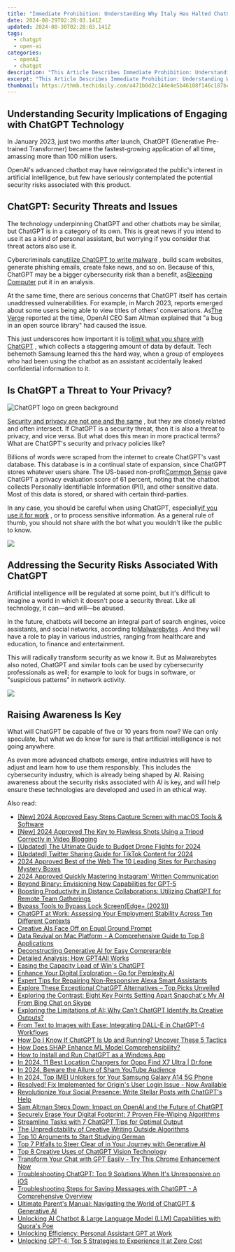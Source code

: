 ```yaml
---
title: "Immediate Prohibition: Understanding Why Italy Has Halted ChatGPT Use"
date: 2024-08-29T02:28:03.141Z
updated: 2024-08-30T02:28:03.141Z
tags:
  - chatgpt
  - open-ai
categories:
  - openAI
  - chatgpt
description: "This Article Describes Immediate Prohibition: Understanding Why Italy Has Halted ChatGPT Use"
excerpt: "This Article Describes Immediate Prohibition: Understanding Why Italy Has Halted ChatGPT Use"
thumbnail: https://thmb.techidaily.com/a471b0d2c144e4e5b46108f146c187bc2176565f5eff5e3e04c1be7552d848bf.jpg
---
```


## Understanding Security Implications of Engaging with ChatGPT Technology

 In January 2023, just two months after launch, ChatGPT (Generative Pre-trained Transformer) became the fastest-growing application of all time, amassing more than 100 million users.

 OpenAI's advanced chatbot may have reinvigorated the public's interest in artificial intelligence, but few have seriously contemplated the potential security risks associated with this product.

## ChatGPT: Security Threats and Issues

 The technology underpinning ChatGPT and other chatbots may be similar, but ChatGPT is in a category of its own. This is great news if you intend to use it as a kind of personal assistant, but worrying if you consider that threat actors also use it.

 Cybercriminals can[utilize ChatGPT to write malware](https://www.makeuseof.com/chatgpt-cybersecurity-threat/) , build scam websites, generate phishing emails, create fake news, and so on. Because of this, ChatGPT may be a bigger cybersecurity risk than a benefit, as[Bleeping Computer](https://www.bleepingcomputer.com/news/security/chatgpt-may-be-a-bigger-cybersecurity-risk-than-an-actual-benefit/) put it in an analysis.

 At the same time, there are serious concerns that ChatGPT itself has certain unaddressed vulnerabilities. For example, in March 2023, reports emerged about some users being able to view titles of others’ conversations. As[The Verge](https://www.theverge.com/2023/3/21/23649806/chatgpt-chat-histories-bug-exposed-disabled-outage) reported at the time, OpenAI CEO Sam Altman explained that "a bug in an open source library" had caused the issue.

 This just underscores how important it is to[limit what you share with ChatGPT](https://www.makeuseof.com/shouldnt-trust-chatgpt-confidential-data/) , which collects a staggering amount of data by default. Tech behemoth Samsung learned this the hard way, when a group of employees who had been using the chatbot as an assistant accidentally leaked confidential information to it.

## Is ChatGPT a Threat to Your Privacy?

![ChatGPT logo on green background](https://static1.makeuseofimages.com/wordpress/wp-content/uploads/2023/04/chatgpt-privacy-threat.jpg)

[Security and privacy are not one and the same](https://www.makeuseof.com/privacy-anonymity-security-mean/) , but they are closely related and often intersect. If ChatGPT is a security threat, then it is also a threat to privacy, and vice versa. But what does this mean in more practical terms? What are ChatGPT's security and privacy policies like?

 Billions of words were scraped from the internet to create ChatGPT's vast database. This database is in a continual state of expansion, since ChatGPT stores whatever users share. The US-based non-profit[Common Sense](https://privacy.commonsense.org/evaluation/ChatGPT) gave ChatGPT a privacy evaluation score of 61 percent, noting that the chatbot collects Personally Identifiable Information (PII), and other sensitive data. Most of this data is stored, or shared with certain third-parties.

 In any case, you should be careful when using ChatGPT, especially[if you use it for work](https://www.makeuseof.com/things-you-can-do-with-chatgpt) , or to process sensitive information. As a general rule of thumb, you should not share with the bot what you wouldn't like the public to know.

<!-- affiliate ads begin -->
<a href="https://shop.incomedia.eu/order/checkout.php?PRODS=39655089&QTY=1&AFFILIATE=108875&CART=1"><img src="https://incomedia.eu/files/images/affiliates/wa/01_WA_728x90.jpg" border="0"></a>
<!-- affiliate ads end -->
## Addressing the Security Risks Associated With ChatGPT

 Artificial intelligence will be regulated at some point, but it's difficult to imagine a world in which it doesn't pose a security threat. Like all technology, it can—and will—be abused.

 In the future, chatbots will become an integral part of search engines, voice assistants, and social networks, according to[Malwarebytes](https://www.anrdoezrs.net/links/7251228/type/dlg/sid/UUmuoUeUpU2024447/https://www.malwarebytes.com/cybersecurity/basics/chatgpt-ai-security) . And they will have a role to play in various industries, ranging from healthcare and education, to finance and entertainment.

 This will radically transform security as we know it. But as Malwarebytes also noted, ChatGPT and similar tools can be used by cybersecurity professionals as well; for example to look for bugs in software, or "suspicious patterns" in network activity.

<!-- affiliate ads begin -->
<a href="https://secure.2checkout.com/order/checkout.php?PRODS=37100474&QTY=1&AFFILIATE=108875&CART=1"><img src="https://awario.com/images/pages/index/img-leads-1280@1x.avif" border="0"></a>
<!-- affiliate ads end -->
## Raising Awareness Is Key

 What will ChatGPT be capable of five or 10 years from now? We can only speculate, but what we do know for sure is that artificial intelligence is not going anywhere.

 As even more advanced chatbots emerge, entire industries will have to adjust and learn how to use them responsibly. This includes the cybersecurity industry, which is already being shaped by AI. Raising awareness about the security risks associated with AI is key, and will help ensure these technologies are developed and used in an ethical way.


<ins class="adsbygoogle"
     style="display:block"
     data-ad-format="autorelaxed"
     data-ad-client="ca-pub-7571918770474297"
     data-ad-slot="1223367746"></ins>



<ins class="adsbygoogle"
     style="display:block"
     data-ad-client="ca-pub-7571918770474297"
     data-ad-slot="8358498916"
     data-ad-format="auto"
     data-full-width-responsive="true"></ins>

<span class="atpl-alsoreadstyle">Also read:</span>
<div><ul>
<li><a href="https://screen-sharing-recording.techidaily.com/new-2024-approved-easy-steps-capture-screen-with-macos-tools-and-software/"><u>[New] 2024 Approved  Easy Steps  Capture Screen with macOS Tools & Software</u></a></li>
<li><a href="https://youtube-blog.techidaily.com/024-approved-the-key-to-flawless-shots-using-a-tripod-correctly-in-video-blogging/"><u>[New] 2024 Approved  The Key to Flawless Shots  Using a Tripod Correctly in Video Blogging</u></a></li>
<li><a href="https://fox-info.techidaily.com/updated-the-ultimate-guide-to-budget-drone-flights-for-2024/"><u>[Updated] The Ultimate Guide to Budget Drone Flights for 2024</u></a></li>
<li><a href="https://twitter-videos.techidaily.com/updated-twitter-sharing-guide-for-tiktok-content-for-2024/"><u>[Updated] Twitter Sharing Guide for TikTok Content for 2024</u></a></li>
<li><a href="https://extra-hints.techidaily.com/2024-approved-best-of-the-web-the-10-leading-sites-for-purchasing-mystery-boxes/"><u>2024 Approved  Best of the Web  The 10 Leading Sites for Purchasing Mystery Boxes</u></a></li>
<li><a href="https://instagram-clips.techidaily.com/2024-approved-quickly-mastering-instagram-written-communication/"><u>2024 Approved  Quickly Mastering Instagram' Written Communication</u></a></li>
<li><a href="https://tech-haven.techidaily.com/beyond-binary-envisioning-new-capabilities-for-gpt-5/"><u>Beyond Binary: Envisioning New Capabilities for GPT-5</u></a></li>
<li><a href="https://tech-haven.techidaily.com/boosting-productivity-in-distance-collaborations-utilizing-chatgpt-for-remote-team-gatherings/"><u>Boosting Productivity in Distance Collaborations: Utilizing ChatGPT for Remote Team Gatherings</u></a></li>
<li><a href="https://phone-solutions.techidaily.com/bypass-tools-to-bypass-lock-screenedgeplus-2023-by-drfone-android-unlock-android-unlock/"><u>Bypass Tools to Bypass Lock Screen(Edge+ (2023))</u></a></li>
<li><a href="https://tech-haven.techidaily.com/chatgpt-at-work-assessing-your-employment-stability-across-ten-different-contexts/"><u>ChatGPT at Work: Assessing Your Employment Stability Across Ten Different Contexts</u></a></li>
<li><a href="https://tech-haven.techidaily.com/creative-ais-face-off-on-equal-ground-prompt/"><u>Creative AIs Face Off on Equal Ground Prompt</u></a></li>
<li><a href="https://data-wizards.techidaily.com/data-revival-on-mac-platform-a-comprehensive-guide-to-top-8-applications/"><u>Data Revival on Mac Platform - A Comprehensive Guide to Top 8 Applications</u></a></li>
<li><a href="https://tech-haven.techidaily.com/deconstructing-generative-ai-for-easy-compreranble/"><u>Deconstructing Generative AI for Easy Compreranble</u></a></li>
<li><a href="https://tech-haven.techidaily.com/detailed-analysis-how-gpt4all-works/"><u>Detailed Analysis: How GPT4All Works</u></a></li>
<li><a href="https://tech-haven.techidaily.com/easing-the-capacity-load-of-wins-chatgpt/"><u>Easing the Capacity Load of Win's ChatGPT</u></a></li>
<li><a href="https://tech-haven.techidaily.com/enhance-your-digital-exploration-go-for-perplexity-ai/"><u>Enhance Your Digital Exploration – Go for Perplexity AI</u></a></li>
<li><a href="https://tech-recovery.techidaily.com/expert-tips-for-repairing-non-responsive-alexa-smart-assistants/"><u>Expert Tips for Repairing Non-Responsive Alexa Smart Assistants</u></a></li>
<li><a href="https://tech-haven.techidaily.com/explore-these-exceptional-chatgpt-alternatives-top-picks-unveiled/"><u>Explore These Exceptional ChatGPT Alternatives – Top Picks Unveiled</u></a></li>
<li><a href="https://tech-haven.techidaily.com/exploring-the-contrast-eight-key-points-setting-apart-snapchats-my-ai-from-bing-chat-on-skype/"><u>Exploring the Contrast: Eight Key Points Setting Apart Snapchat's My AI From Bing Chat on Skype</u></a></li>
<li><a href="https://tech-haven.techidaily.com/exploring-the-limitations-of-ai-why-cant-chatgpt-identify-its-creative-outputs/"><u>Exploring the Limitations of AI: Why Can't ChatGPT Identify Its Creative Outputs?</u></a></li>
<li><a href="https://tech-haven.techidaily.com/from-text-to-images-with-ease-integrating-dall-e-in-chatgpt-4-workflows/"><u>From Text to Images with Ease: Integrating DALL-E in ChatGPT-4 Workflows</u></a></li>
<li><a href="https://tech-haven.techidaily.com/how-do-i-know-if-chatgpt-is-up-and-running-uncover-these-5-tactics/"><u>How Do I Know If ChatGPT Is Up and Running? Uncover These 5 Tactics</u></a></li>
<li><a href="https://tech-haven.techidaily.com/how-does-shap-enhance-ml-model-comprehensibility/"><u>How Does SHAP Enhance ML Model Comprehensibility?</u></a></li>
<li><a href="https://tech-haven.techidaily.com/how-to-install-and-run-chatgpt-as-a-windows-app/"><u>How to Install and Run ChatGPT as a Windows App</u></a></li>
<li><a href="https://fake-location.techidaily.com/in-2024-11-best-location-changers-for-oppo-find-x7-ultra-drfone-by-drfone-virtual-android/"><u>In 2024, 11 Best Location Changers for Oppo Find X7 Ultra | Dr.fone</u></a></li>
<li><a href="https://youtube-data.techidaily.com/24-beware-the-allure-of-sham-youtube-audience/"><u>In 2024, Beware the Allure of Sham YouTube Audience</u></a></li>
<li><a href="https://sim-unlock.techidaily.com/in-2024-top-imei-unlokers-for-your-samsung-galaxy-a14-5g-phone-by-drfone-android/"><u>In 2024, Top IMEI Unlokers for Your Samsung Galaxy A14 5G Phone</u></a></li>
<li><a href="https://win-able.techidaily.com/resolved-fix-implemented-for-origins-user-login-issue-now-available/"><u>Resolved! Fix Implemented for Origin's User Login Issue - Now Available</u></a></li>
<li><a href="https://tech-haven.techidaily.com/revolutionize-your-social-presence-write-stellar-posts-with-chatgpts-help/"><u>Revolutionize Your Social Presence: Write Stellar Posts with ChatGPT's Help</u></a></li>
<li><a href="https://tech-haven.techidaily.com/sam-altman-steps-down-impact-on-openai-and-the-future-of-chatgpt/"><u>Sam Altman Steps Down: Impact on OpenAI and the Future of ChatGPT</u></a></li>
<li><a href="https://data-safeguard.techidaily.com/securely-erase-your-digital-footprint-7-proven-file-wiping-algorithms/"><u>Securely Erase Your Digital Footprint: 7 Proven File-Wiping Algorithms</u></a></li>
<li><a href="https://tech-haven.techidaily.com/streamline-tasks-with-7-chatgpt-tips-for-optimal-output/"><u>Streamline Tasks with 7 ChatGPT Tips for Optimal Output</u></a></li>
<li><a href="https://tech-haven.techidaily.com/the-unpredictability-of-creative-writing-outside-algorithms/"><u>The Unpredictability of Creative Writing Outside Algorithms</u></a></li>
<li><a href="https://mondly-stories.techidaily.com/top-10-arguments-to-start-studying-german/"><u>Top 10 Arguments to Start Studying German</u></a></li>
<li><a href="https://tech-haven.techidaily.com/top-7-pitfalls-to-steer-clear-of-in-your-journey-with-generative-ai/"><u>Top 7 Pitfalls to Steer Clear of in Your Journey with Generative AI</u></a></li>
<li><a href="https://tech-haven.techidaily.com/top-8-creative-uses-of-chatgpt-vision-technology/"><u>Top 8 Creative Uses of ChatGPT Vision Technology</u></a></li>
<li><a href="https://tech-haven.techidaily.com/transform-your-chat-with-gpt-easily-try-this-chrome-enhancement-now/"><u>Transform Your Chat with GPT Easily - Try This Chrome Enhancement Now</u></a></li>
<li><a href="https://tech-haven.techidaily.com/troubleshooting-chatgpt-top-9-solutions-when-its-unresponsive-on-ios/"><u>Troubleshooting ChatGPT: Top 9 Solutions When It's Unresponsive on iOS</u></a></li>
<li><a href="https://tech-haven.techidaily.com/troubleshooting-steps-for-saving-messages-with-chatgpt-a-comprehensive-overview/"><u>Troubleshooting Steps for Saving Messages with ChatGPT - A Comprehensive Overview</u></a></li>
<li><a href="https://tech-haven.techidaily.com/ultimate-parents-manual-navigating-the-world-of-chatgpt-and-generative-ai/"><u>Ultimate Parent's Manual: Navigating the World of ChatGPT & Generative AI</u></a></li>
<li><a href="https://tech-haven.techidaily.com/unlocking-ai-chatbot-and-large-language-model-llm-capabilities-with-quoras-poe/"><u>Unlocking AI Chatbot & Large Language Model (LLM) Capabilities with Quora's Poe</u></a></li>
<li><a href="https://tech-haven.techidaily.com/unlocking-efficiency-personal-assistant-gpt-at-work/"><u>Unlocking Efficiency: Personal Assistant GPT at Work</u></a></li>
<li><a href="https://tech-haven.techidaily.com/unlocking-gpt-4-top-5-strategies-to-experience-it-at-zero-cost/"><u>Unlocking GPT-4: Top 5 Strategies to Experience It at Zero Cost</u></a></li>
</ul></div>
